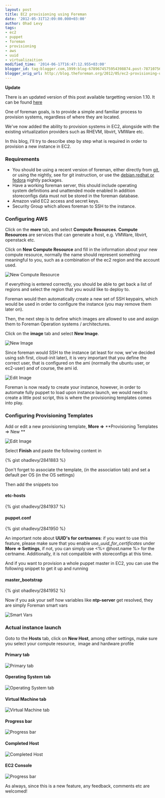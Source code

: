 ```yaml
---
layout: post
title: EC2 provisioning using Foreman
date: '2012-05-31T12:09:00.000+03:00'
author: Ohad Levy
tags:
- ec2
- puppet
- foreman
- provisioning
- aws
- uuid
- virtualizaition
modified_time: '2014-06-17T16:47:12.955+03:00'
blogger_id: tag:blogger.com,1999:blog-6789674575954398874.post-7871075604990928685
blogger_orig_url: http://blog.theforeman.org/2012/05/ec2-provisioning-using-foreman.html
---
```


**Update**

There is an updated version of this post available targetting version
1.10. It can be found [here](http://theforeman.org/2016/02/ec2-provisioning-using-foreman-update.html)


One of foreman goals, is to provide a simple and familiar process to
provision systems, regardless of where they are located.

We've now added the ability to provision systems in EC2, alongside with
the existing virtualization providers such as RHEVM, libvirt, VMWare
etc.

In this blog, I'll try to describe step by step what is required in
order to provision a new instance in EC2.

<!--more-->

### Requirements

-   You should be using a recent version of foreman, either directly
    from
    [git](http://theforeman.org/projects/foreman/wiki/Installing_latest_code),
    or using the nightly, see for git instruction, or use the
    [debian](http://theforeman.org/projects/foreman/wiki/Installing_latest_code),[redhat
    or fedora](http://people.redhat.com/jmontleo/foreman/)
    nightly packages.
-   Have a working foreman server, this should include operating
    system definitions and unattended mode enabled In addition
    storeconfigs data must not be stored in the foreman database.
-   Amazon valid EC2 access and secret keys.
-   Security Group which allows foreman to SSH to the instance.

### Configuring AWS

Click on the **more** tab, and select **Compute Resources**.
**Compute Resources** are services that can generate a host, e.g.
VMWare, libvirt, openstack etc.

Click on **New Compute Resource** and fill in the information about your
new compute resource, normally the name should represent something
meaningful to you, such as a combination of the ec2 region and the
account used.

![New Compute Resource](/static/images/blog_images/2012-05-31-ec2-provisioning-using-foreman/new-cr.png)

if everything is entered correctly, you should be able to get back a
list of regions and select the region that you would like to deploy
to.

Foreman would then automatically create a new set of SSH keypairs, which
would be used in order to configure the instance (you may remove them
later on).

Then, the next step is to define which images are allowed to use and
assign them to Foreman Operation systems / architectures.

Click on the **image** tab and select **New Image**.

![New Image](/static/images/blog_images/2012-05-31-ec2-provisioning-using-foreman/new-image.png)

Since foreman would SSH to the instance (at least for now, we've decided
using ssh first, cloud-init later), it is very important that you define
the correct user, that is configured on the ami (normally the ubuntu
user, or ec2-user) and of course, the ami id.

![Edit Image](/static/images/blog_images/2012-05-31-ec2-provisioning-using-foreman/edit-image.png)

Foreman is now ready to create your instance, however, in order to
automate fully puppet to load upon instance launch, we would need to
create a little post script, this is where the provisioning templates
comes into play.

### Configuring Provisioning Templates

Add or edit a new provisioning template, **More =&gt;** **Provisioning
Templates =&gt; New **

![Edit Image](/static/images/blog_images/2012-05-31-ec2-provisioning-using-foreman/finish.png)

Select **Finish** and paste the following content in

{% gist ohadlevy/2841883 %}

Don't forget to associate the template, (in the association tab) and set
a default per OS (in the OS settings)

Then add the snippets too

#### etc-hosts

{% gist ohadlevy/2841937 %}

#### puppet.conf

{% gist ohadlevy/2841950 %}

An important note about **UUID's for certnames**: if you want to use this
feature, please make sure that you enable *use\_uuid\_for\_certificates* under
**More =&gt; Settings**, if not, you can simply use &lt;%= @host.name %&gt; for
the certname. Additionally, it is not compatible with storeconfigs at this time.

And if you want to provision a whole puppet master in EC2, you can use
the following snippet to get it up and running

#### master\_bootstrap

{% gist ohadlevy/2841952 %}

Now if you ask your self how variables like **ntp-server** get resolved,
they are simply Foreman smart vars

![Smart Vars](/static/images/blog_images/2012-05-31-ec2-provisioning-using-foreman/smartvars-ntp.png)

### Actual instance launch

Goto to the **Hosts** tab, click on **New Host**, among other settings,
make sure you select your compute resource,  image and hardware profile

#### Primary tab

![Primary tab](/static/images/blog_images/2012-05-31-ec2-provisioning-using-foreman/pri-tab.png)

#### Operating System tab

![Operating System tab](/static/images/blog_images/2012-05-31-ec2-provisioning-using-foreman/os-tab.png)

#### Virtual Machine tab

![Virtual Machine tab](/static/images/blog_images/2012-05-31-ec2-provisioning-using-foreman/vm-tab.png)

#### Progress bar

![Progress bar](/static/images/blog_images/2012-05-31-ec2-provisioning-using-foreman/pbar.png)

#### Completed Host

![Completed Host](/static/images/blog_images/2012-05-31-ec2-provisioning-using-foreman/show.png)

#### EC2 Console

![Progress bar](/static/images/blog_images/2012-05-31-ec2-provisioning-using-foreman/console.png)

As always, since this is a new feature, any feedback, comments etc are
welcomed!
